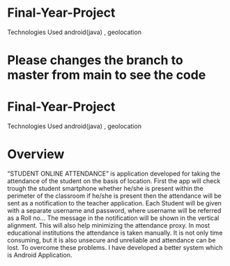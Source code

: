 # Final-Year-Project
Technologies Used android(java) , geolocation 

# Please changes the branch to master from main to see the code

# Final-Year-Project
Technologies Used android(java) , geolocation 

# Overview
“STUDENT ONLINE ATTENDANCE” is application developed for taking the attendance
of the student on the basis of location. First the app will check trough the student smartphone
whether he/she is present within the perimeter of the classroom if he/she is present then the
attendance will be sent as a notification to the teacher application. Each Student will be given
with a separate username and password, where username will be referred as a Roll no... The
message in the notification will be shown in the vertical alignment. This will also help
minimizing the attendance proxy. In most educational institutions the attendance is taken
manually. It is not only time consuming, but it is also unsecure and unreliable and attendance
can be lost. To overcome these problems. I have developed a better system which is Android
Application.
